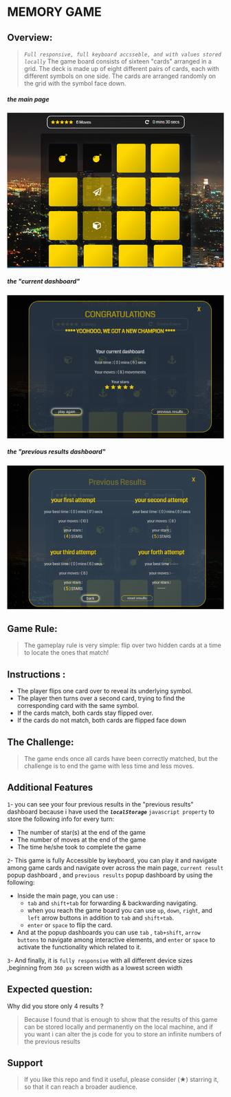 # MEMORY GAME
## Overview:
> *`Full responsive, full keyboard accsseble, and with values stored locally`*
The game board consists of sixteen "cards" arranged in a grid. The deck is made up of eight different pairs of cards, each with different symbols on one side. The cards are arranged randomly on the grid with the symbol face down.
##### the main page
 ![matching game](img/matching-game.png) 
 
##### the "current dashboard"
 ![currentDash](img/current-dash.png)

##### the "previous results dashboard"
 ![previousDash](img/previous.png)
## Game Rule:
>The gameplay rule is very simple: flip over two hidden cards at a time to locate the ones that match!

## Instructions :
   - The player flips one card over to reveal its underlying symbol.
   - The player then turns over a second card, trying to find the corresponding card      with the same symbol.
   - If the cards match, both cards stay flipped over.
   - If the cards do not match, both cards are flipped face down

## The Challenge:
>The game ends once all cards have been correctly matched,
but the challenge is to end the game with less time and less moves.

## Additional Features
`1`- you can see your four previous results in the "previous results" dashboard
    because i have used the **_`localStorage`_** `javascript property` to store the
    following info for every turn:
  - The number of star(s) at the end of the game
  - The number of moves at the end of the game
  - The time he/she took to complete the game
   
`2`- This game is fully Accessible by keyboard, you can play it and navigate among 
game cards and navigate over across the main page, `current result` popup dashboard , and `previous results` popup dashboard by using the following:
   - Inside the main page, you can use :
      * `tab` and `shift+tab` for forwarding  &  backwarding navigating. 
      *  when you reach the game board you can use `up`, `down`, `right`, and `left` arrow buttons in addition to `tab` and `shift+tab`.
      *  `enter` or `space` to flip the card.
   - And at the popup dashboards you can use `tab` , `tab+shift`, `arrow buttons`
        to navigate among interactive elements, and `enter` or `space` to activate the functionality which related to it.

`3`- And finally, it is `fully responsive` with all different device sizes ,beginning from `360 px` screen width as a lowest screen width
## Expected question:
 Why did you store only 4 results ?
> Because I found that is enough to show that the results of this game can be stored locally and permanently on the local machine, and if you want i can alter the js code for you to store an infinite numbers of the previous results 


## Support
> If you like this repo and find it useful, please consider (★) starring it, so that it can reach a broader audience.